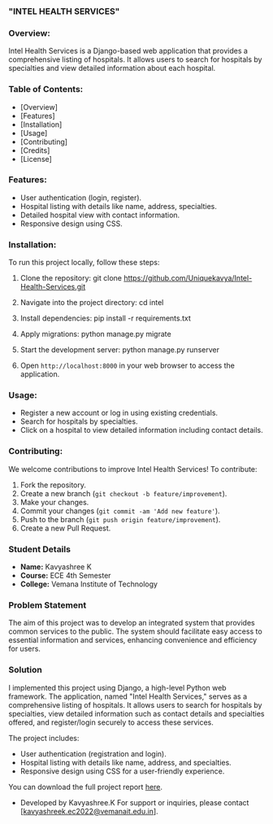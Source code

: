 ### "INTEL HEALTH SERVICES"

### Overview:
Intel Health Services is a Django-based web application that provides a comprehensive listing of hospitals. It allows users to search for hospitals by specialties and view detailed information about each hospital.

### Table of Contents:
- [Overview]
- [Features]
- [Installation]
- [Usage]
- [Contributing]
- [Credits]
- [License]

### Features:

- User authentication (login, register).
- Hospital listing with details like name, address, specialties.
- Detailed hospital view with contact information.
- Responsive design using CSS.

### Installation:

To run this project locally, follow these steps:

1. Clone the repository:
git clone https://github.com/Uniquekavya/Intel-Health-Services.git

2. Navigate into the project directory:
cd intel

3. Install dependencies:
pip install -r requirements.txt

4. Apply migrations:
python manage.py migrate

5. Start the development server:
python manage.py runserver

6. Open `http://localhost:8000` in your web browser to access the application.

### Usage:

- Register a new account or log in using existing credentials.
- Search for hospitals by specialties.
- Click on a hospital to view detailed information including contact details.

### Contributing:

We welcome contributions to improve Intel Health Services! To contribute:

1. Fork the repository.
2. Create a new branch (`git checkout -b feature/improvement`).
3. Make your changes.
4. Commit your changes (`git commit -am 'Add new feature'`).
5. Push to the branch (`git push origin feature/improvement`).
6. Create a new Pull Request.
  
  ### Student Details

- **Name:** Kavyashree K
- **Course:** ECE 4th Semester
- **College:** Vemana Institute of Technology

### Problem Statement

The aim of this project was to develop an integrated system that provides common services to the public. The system should facilitate easy access to essential information and services, enhancing convenience and efficiency for users.

### Solution

I implemented this project using Django, a high-level Python web framework. The application, named "Intel Health Services," serves as a comprehensive listing of hospitals. It allows users to search for hospitals by specialties, view detailed information such as contact details and specialties offered, and register/login securely to access these services.

The project includes:
- User authentication (registration and login).
- Hospital listing with details like name, address, and specialties.
- Responsive design using CSS for a user-friendly experience.

You can download the full project report [here](link_to_your_report.pdf).

- Developed by Kavyashree.K
For support or inquiries, please contact [kavyashreek.ec2022@vemanait.edu.in].
